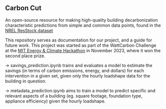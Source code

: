 ## Carbon Cut

An open-source resource for making high-quality building decarbonization characteristic predictions from simple and common data points, found in the [NREL ResStock dataset](https://resstock.nrel.gov/datasets)

This repository serves as documentation for our project, and a guide for future work. This project was started as part of the WattCarbon Challenge at the [MIT Energy & Climate Hackathon](https://www.mitenergyhack.org/) in November 2023, where it won the second place prize.

-> savings_prediction.ipynb trains and evaluates a model to estimate the savings (in terms of carbon emissions, energy, and dollars) for each intervention in a given set, given only the hourly loadshape data for the building in question. 

-> metadata_prediction.ipynb aims to train a model to predict specific and relevant aspects of a building (eg. square footage, foundation type, appliance efficiency) given the hourly loadshape. 
